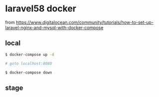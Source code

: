 # laravel58 docker

from https://www.digitalocean.com/community/tutorials/how-to-set-up-laravel-nginx-and-mysql-with-docker-compose

## local

```bash
$ docker-compose up -d

# goto localhost:8080

$ docker-compose down
```

## stage
